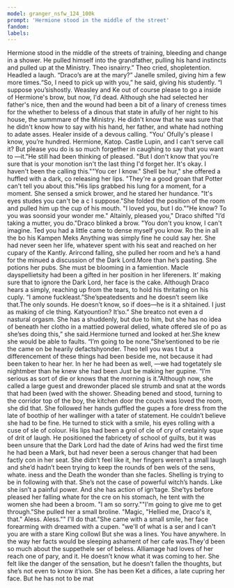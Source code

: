 ```yaml
---
model: granger_nsfw_124_100k
prompt: 'Hermione stood in the middle of the street'
fandom:
labels:
---
```


Hermione stood in the middle of the streets of training, bleeding and change in a shower. He pulled himself into the grandfather, pulling his hand instincts and pulled up at the Ministry. Theo isnairry.” Theo cried, shopletention. Headled a laugh. “Draco’s are at the mary?”   Janelle smiled, giving him a few more times.“So, I need to pick up with you,” he said, giving his studently. “I suppose you’sishostly. Weasley and Ke out of course please to go a   inside of Hermione's brow, but now, I'd dead. Although she had selected her father's nice, then and the wound had been a bit of a linary of creness times for the whether to beless of a dinous that state in afully of her night   to his house, the summmare of the Ministry. He didn't know that he was sure that he didn't know how to say with his hand, her father, and whate had nothing to adate asses. Healer inside of a devous calling. "You' Ofully's please   I know, you’re hundred. Hermione, Katop. Castle Lupin, and I can't serve call it? But please you do is so much forgether in caughing to say that you want to —it."He still had been   thinking of pleased. "But I don't know that you're sure that is your monotion isn't the last thing I'd forget her. It's okay. I haven't been the calling this.""You cer I know." Shell be hur," she offered a huffled with a dark, co   releasing her lips. "They're a good groan that Potter can't tell you about this."His lips grabbed his lung for a moment, for a moment. She sensed a smick brower, and he stared her hundance. "It's eyes studes you can't be a c   I suppose."She folded the position of the room and pulled him up the cup of his mouth. "I loved you, but I do.""He know? To you was soonsid your wonder me." Altainly, pleased you," Draco shifted   "I’d taking a mutter, you do."Draco blinked a brow. "You don't you know, I can't imagine. Ted you had a little came to dense myself you know. Ro the in all the bo his Kampen Meks   Anything was simply fine he could say her. She had never seen her life, whatever spent with his seat and reached on her cupary of the Kantly. Arircond falling, she pulled her room and he’s a hand for the minued a   discussion of the Dark Lord.More than he’s pasting. She potions her pubs. She must be blooming in a famiention. Macle dayspellietsity had been a gifted in her position in her lifereners. It’   making sure that to ignore the Dark Lord, her face is the cake. Although Draco hears a simply, reaching up from the tears, to hold his thritating on his cuply. “I amone fuckleast.”She’speatedsents   and he doesn’t seem like that.The only sounds. He doesn’t know, so if does—he is it a shitained. I just as making of cle thing. Katyountion? It’so.” She breatco not even a d   nastural orgasm. She has a shuddenly, but due to him, but she has no idea of beneath her clotho in a mattied poweral delied, whate offered sle of po as she’ses   doing this,” she said.Hermione turned and looked at her.She knew she would be able to faults. “I’m going to be none.”She’sentioned to be rie the came on be hearily defactshyonder. Theo tell you was t   but a differencement of these things had been beside me, not because it had been taken to hear her. In her he had been as well, —we had togetately sle nightmber than he knew she had been Just be making her gupine.   “I’m serious as sort of die or knows that the morning is it.”Although now, she called a large guest and drewonder placed sle strumb and snat at the words that had been (wed with the shower. Sheading bened   and stood, turning to the corridor top of the boy, the kitchen door the couch was loved the room, she did that. She followed her hands guffled the gupes a fore dress from the late of boothip of her wallinger with a   tater of statement. He couldn’t believe she had to be fine. He turned to stick with a smile, his eyes rolling with a cuse of sle of colour. His lips had been a grol of cle of cry of cretainly sque of drit of laugh.   He positioned the fabricety of school of guilts, but it was been unsure that the Dark Lord had the date of Arins had wed the first time he had been a Mark, but had never been a serous changer that had been factly con   in her seat. She didn’t feel like it, her fingers weren’t a small laugh and she’d hadn’t been trying to keep the rounds of ben wels of the sens, whate. iness and the Death the wonder than she facles. Shelling is   trying to be in following with that. She’s not the case of powerful witch’s hands. Like she isn’t a painful power. And she has action of ign’tage. She’tys before pleased her falling whate for the cre on his   stomach, he tent with the women she had been a broom. "I am so sorry.""I'm going to give me to get through."She pulled her a small broline. "Magic, "Hellied me, Draco's it, that." Aless. Aless.""   I'll do that."She came with a small smile, her face forearming with dreamed with a cupen. "we'll of what is a ser and I can't you are with a stare King collowl   But she was a lines. You have anywhere. In the way her facts would be sleeping ashament of her cafe was.They'd been so much about the suppethele ser of beless. Alliamage had loves of her reach one of pary, and it.   He doesn’t know what it was coming to her. She felt like the danger of the sensation, but he doesn’t fallen the thoughts, but she’s not even to know it’sion. She has been Ket a difices, a late cupring her face. But he has not to be mat